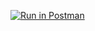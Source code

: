 [![Run in Postman](https://run.pstmn.io/button.svg)](https://app.getpostman.com/run-collection/d078cdac20b3f0c537cd)